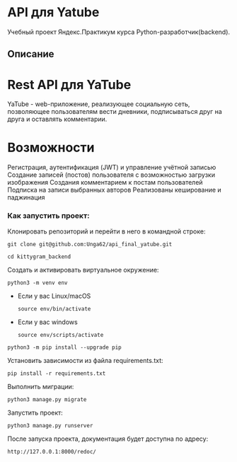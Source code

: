 # API для Yatube

Учебный проект Яндекс.Практикум курса Python-разработчик(backend).

## Описание
# Rest API для YaTube

YaTube - web-приложение, реализующее социальную сеть, позволяющее пользователям вести дневники, подписываться друг на друга и оставлять комментарии.

# Возможности

Регистрация, аутентификация (JWT) и управление учётной записью
Создание записей (постов) пользователя с возможностью загрузки изображения
Создания комментарием к постам пользователей
Подписка на записи выбранных авторов
Реализованы кеширование и паджинация

### Как запустить проект:

Клонировать репозиторий и перейти в него в командной строке:

```
git clone git@github.com:Unga62/api_final_yatube.git
```

```
cd kittygram_backend
```

Cоздать и активировать виртуальное окружение:

```
python3 -m venv env
```

* Если у вас Linux/macOS

    ```
    source env/bin/activate
    ```

* Если у вас windows

    ```
    source env/scripts/activate
    ```

```
python3 -m pip install --upgrade pip
```

Установить зависимости из файла requirements.txt:

```
pip install -r requirements.txt
```

Выполнить миграции:

```
python3 manage.py migrate
```

Запустить проект:

```
python3 manage.py runserver
```

После запуска проекта, документация будет доступна по адресу:

```
http://127.0.0.1:8000/redoc/
```